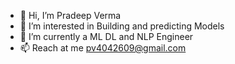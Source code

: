 - 👋 Hi, I’m Pradeep Verma
- 👀 I’m interested in Building and predicting Models
- 🌱 I’m currently a ML DL and NLP Engineer 
- 📫 Reach at me pv4042609@gmail.com

